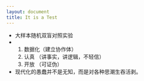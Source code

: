 ```yaml
---
layout: document
title: It is a Test
---
```

+ 大样本随机双盲对照实验
+ 
  1. 数据化（建立协作体）
  2. 认真  （讲事实，讲逻辑，不轻信）
  3. 开放  （可证伪）
+ 现代化的愚蠢并不是无知，而是对各种思潮生吞活剥。
